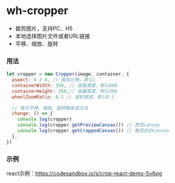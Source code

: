 # wh-cropper

* 裁剪图片，支持PC、H5  
* 本地选择图片文件或者URL链接
* 平移、缩放、旋转
  

### 用法

```js
let cropper = new Cropper(image, container, {
  aspect: 6 / 4, // 裁剪比例，默认1
  containerWidth: 350, // 容器宽度，默认600
  containerHeight: 350,// 容器高度，默认300
  wheelZoomRatio: 0.1 // 滚轮缩放，默认0.1

  // 每次平移、缩放、旋转触发该方法
  change: () => {
    console.log(cropper)
    console.log(cropper.getPreviewCanvas()) // 预览canvas
    console.log(cropper.getCroppedCanvas()) // 裁剪后的canvas
  },
})
```
### 示例
react示例：https://codesandbox.io/s/crop-react-demo-5v6pg
